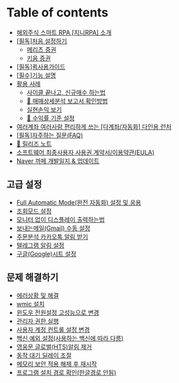 # Table of contents

* [해외주식 스마트 RPA \[지니RPA\] 소개](README.md)
* [\[필독\]처음 설정하기](init1/README.md)
  * [메리츠 증권](init1/meritz.md)
  * [키움 증권](init1/kiwoom.md)
* [\[필독\]퀵사용가이드](quick_guide.md)
* [\[필수\]기능 설명](detail.md)
* [활용 사례](use-cases/README.md)
  * [사이클 끝나고, 신규매수 하는법](use-cases/new-order.md)
  * [📓 매매상세분석 보고서 확인방법](use-cases/order-report.md)
  * [실현손익 보기](use-cases/profit-report.md)
  * [💎 수익률 기준 설정](use-cases/setting-rate.md)
* [여러계좌 여러사람 편리하게 쓰는 \[다계좌/자동화\] 다인용 런처](launcher.md)
* [\[필독\]자주하는 질문(FAQ)](faq.md)
* [📃 릴리즈 노트](releasenote.md)
* [소프트웨어 최종사용자 사용권 계약서/이용약관(EULA)](eula.md)
* [Naver 까페 개발일지 & 업데이트](update-link.md)

## 고급 설정 <a href="#advanced_setting" id="advanced_setting"></a>

* [Full Automatic Mode(완전 자동화) 설정 및 응용](advanced_setting/fullautomatic.md)
* [조회모드 설정](advanced_setting/retrieve.md)
* [모니터 없이 디스플레이 출력하는법](advanced_setting/fullautomatic/nomonitor.md)
* [보내는메일(Gmail) 수동 설정](advanced_setting/gmail.md)
* [주문분석 카카오톡 알림 받기](advanced_setting/kakao.md)
* [텔레그램 알림 설정](advanced_setting/telegram.md)
* [구글(Google)시트 설정](advanced_setting/google_sheet.md)

## 문제 해결하기 <a href="#issue_solved" id="issue_solved"></a>

* [에러상황 및 해결](issue_solved/error_code.md)
* [wmic 설치](issue_solved/wmic.md)
* [윈도우 전원설정 고성능으로 변경](issue_solved/solved4.md)
* [관리자 권한 실행](issue_solved/administrator.md)
* [사용자 계정 컨트롤 설정 변경](issue_solved/uac.md)
* [백신 예외 설정(사용하는 백신에 따라 다름)](issue_solved/antivirus.md)
* [영웅문 글로벌(HTS)알림 제거](issue_solved/hts.md)
* [동작 대기 딜레이 조절](issue_solved/delay.md)
* [메모리 보안 적용 해제 후 재시작](issue_solved/memory.md)
* [프로그램 설치 경로 확인(한글경로 안됨)](issue_solved/solved6.md)
